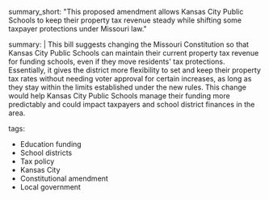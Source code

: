 summary_short: "This proposed amendment allows Kansas City Public Schools to keep their property tax revenue steady while shifting some taxpayer protections under Missouri law."

summary: |
  This bill suggests changing the Missouri Constitution so that Kansas City Public Schools can maintain their current property tax revenue for funding schools, even if they move residents' tax protections. Essentially, it gives the district more flexibility to set and keep their property tax rates without needing voter approval for certain increases, as long as they stay within the limits established under the new rules. This change would help Kansas City Public Schools manage their funding more predictably and could impact taxpayers and school district finances in the area.

tags:
  - Education funding
  - School districts
  - Tax policy
  - Kansas City
  - Constitutional amendment
  - Local government
